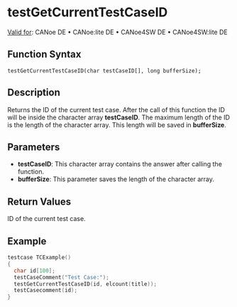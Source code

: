 # testGetCurrentTestCaseID

[Valid for](../../../Shared/FeatureAvailability.md):  CANoe DE • CANoe:lite DE • CANoe4SW DE • CANoe4SW:lite DE

## Function Syntax

`testGetCurrentTestCaseID(char testCaseID[], long bufferSize);`

## Description

Returns the ID of the current test case. After the call of this function the ID will be inside the character array **testCaseID**. The maximum length of the ID is the length of the character array. This length will be saved in **bufferSize**.

## Parameters

- **testCaseID**: This character array contains the answer after calling the function.
- **bufferSize**: This parameter saves the length of the character array.

## Return Values

ID of the current test case.

## Example

```c
testcase TCExample()
{
  char id[100];
  testCaseComment("Test Case:");
  testGetCurrentTestCaseID(id, elcount(title));
  testCasecomment(id);
}
```
